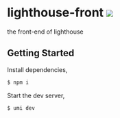 # lighthouse-front <img src="https://app.travis-ci.com/Jude-summery/lighthouse-front.svg?branch=master" />
the front-end of lighthouse

## Getting Started

Install dependencies,

```bash
$ npm i
```

Start the dev server,

```bash
$ umi dev
```
